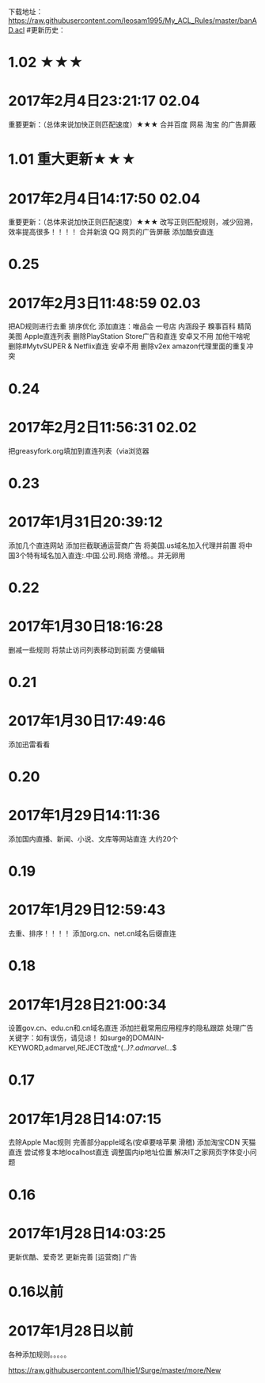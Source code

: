 下载地址：https://raw.githubusercontent.com/leosam1995/My_ACL_Rules/master/banAD.acl
#更新历史：

# 1.02 ★★★
# 2017年2月4日23:21:17  02.04
重要更新：（总体来说加快正则匹配速度）★★★
合并百度 网易 淘宝 的广告屏蔽

# 1.01 重大更新★★★
# 2017年2月4日14:17:50  02.04
重要更新：（总体来说加快正则匹配速度）★★★
改写正则匹配规则，减少回溯，效率提高很多！！！！
合并新浪 QQ 网页的广告屏蔽
添加酷安直连

# 0.25
# 2017年2月3日11:48:59  02.03
把AD规则进行去重 排序优化
添加直连：唯品会 一号店 内涵段子 糗事百科
精简 美图 Apple直连列表
删除PlayStation Store广告和直连 安卓又不用 加他干啥呢
删除#MytvSUPER & Netflix直连 安卓不用
删除v2ex amazon代理里面的重复冲突

# 0.24
# 2017年2月2日11:56:31  02.02
把greasyfork.org填加到直连列表（via浏览器

# 0.23
# 2017年1月31日20:39:12
添加几个直连网站
添加拦截联通运营商广告
将美国.us域名加入代理并前置
将中国3个特有域名加入直连:.中国.公司.网络 滑稽。。并无卵用

# 0.22
# 2017年1月30日18:16:28
删减一些规则
将禁止访问列表移动到前面 方便编辑

# 0.21
# 2017年1月30日17:49:46
添加迅雷看看

# 0.20
# 2017年1月29日14:11:36
添加国内直播、新闻、小说、文库等网站直连 大约20个

# 0.19
# 2017年1月29日12:59:43
去重、排序！！！！
添加org.cn、net.cn域名后缀直连

# 0.18
# 2017年1月28日21:00:34
设置gov.cn、edu.cn和.cn域名直连
添加拦截常用应用程序的隐私跟踪
处理广告关键字：如有误伤，请见谅！
如surge的DOMAIN-KEYWORD,admarvel,REJECT改成^(.*\.)?.*admarvel.*\..*$

# 0.17
# 2017年1月28日14:07:15
去除Apple Mac规则 完善部分apple域名(安卓要啥苹果 滑稽)
添加淘宝CDN 天猫 直连
尝试修复本地localhost直连
调整国内ip地址位置
解决IT之家网页字体变小问题

# 0.16
# 2017年1月28日14:03:25
更新优酷、爱奇艺 
更新完善 [运营商] 广告

# 0.16以前
# 2017年1月28日以前
各种添加规则。。。。。


https://raw.githubusercontent.com/lhie1/Surge/master/more/New
